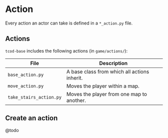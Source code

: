 # Action

Every action an actor can take is defined in a `*_action.py` file.


## Actions

`tcod-base` includes the following actions (in `game/actions/`):

| File | Description |
| -----| ----------- |
| `base_action.py` | A base class from which all actions inherit. |
| `move_action.py` | Moves the player within a map. |
| `take_stairs_action.py` | Moves the player from one map to another. |


## Create an action

@todo
